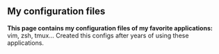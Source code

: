 ## My configuration files
**This page contains my configuration files of my favorite applications:**  
vim, zsh, tmux... Created this configs after years of using these applications. 
